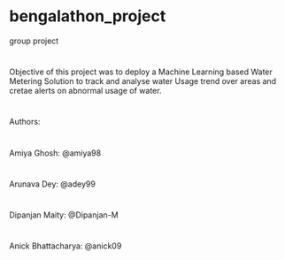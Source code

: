 # bengalathon_project
group project
#
Objective of this project was to deploy a Machine Learning based Water Metering Solution to track and analyse water Usage trend over areas and cretae alerts on abnormal usage of water.
#
Authors:
#
Amiya Ghosh: @amiya98
#
Arunava Dey: @adey99
#
Dipanjan Maity: @Dipanjan-M
#
Anick Bhattacharya: @anick09
